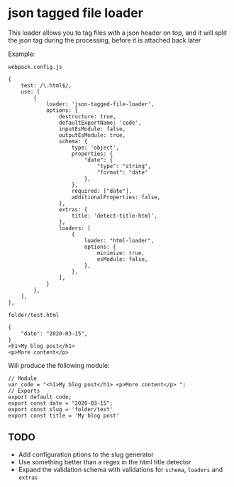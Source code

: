 # json tagged file loader

This loader allows you to tag files with a json header on top, and it will split the json tag during the processing, before it is attached back later

Example:

`webpack.config.js`

	{
		test: /\.html$/,
		use: [
			{
				loader: 'json-tagged-file-loader',
				options: {
					destructure: true,
					defaultExportName: 'code',
					inputEsModule: false,
					outputEsModule: true,
					schema: {
						type: 'object',
						properties: {
							"date": {
								"type": "string",
								"format": "date"
							},
						},
						required: ["date"],
						additionalProperties: false,
					},
					extras: {
						title: 'detect-title-html',
					},
					loaders: [
						{
							loader: "html-loader",
							options: {
								minimize: true,
								esModule: false,
							},
						},
					],
				}
			},
		],
	},

`folder/test.html`

	{
        "date": "2020-03-15",
    }
	<h1>My blog post</h1>
	<p>More content</p>

Will produce the following module:

	// Module
	var code = "<h1>My blog post</h1> <p>More content</p> ";
	// Exports
	export default code;
	export const date = "2020-03-15";
	export const slug = 'folder/test'
	export const title = 'My blog post'

## TODO

* Add configuration ptions to the slug generator
* Use something better than a regex in the html title detector
* Expand the validation schema with validations for `schema`, `loaders` and `extras`
